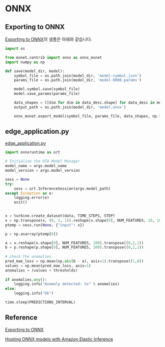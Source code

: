 # ONNX

## Exporting to ONNX

[Exporting to ONNX](https://sagemaker-examples.readthedocs.io/en/latest/sagemaker-python-sdk/mxnet_onnx_export/mxnet_onnx_export.html)의 샘플은 아래와 같습니다.

```python
import os

from mxnet.contrib import onnx as onnx_mxnet
import numpy as np

def save(model_dir, model):
    symbol_file = os.path.join(model_dir, 'model-symbol.json')
    params_file = os.path.join(model_dir, 'model-0000.params')

    model.symbol.save(symbol_file)
    model.save_params(params_file)

    data_shapes = [[dim for dim in data_desc.shape] for data_desc in model.data_shapes]
    output_path = os.path.join(model_dir, 'model.onnx')

    onnx_mxnet.export_model(symbol_file, params_file, data_shapes, np.float32, output_path)
```    

## edge_application.py

[edge_application.py](https://github.com/aws-samples/ml-edge-getting-started/blob/main/samples/onnx_accelerator_sample1/onnxacceleratorsampleone/with_ggv2/components/aws.samples.windturbine.detector/edge_application.py)

```python
import onnxruntime as ort

# Initialize the OTA Model Manager
model_name = args.model_name
model_version = args.model_version

sess = None
try:
    sess = ort.InferenceSession(args.model_path)
except Exception as e:
    logging.error(e)
    exit()
    

x = turbine.create_dataset(data, TIME_STEPS, STEP)
x = np.transpose(x, (0, 2, 1)).reshape(x.shape[0], NUM_FEATURES, 10, 10).astype(np.float32)
ptemp = sess.run(None, {"input": x})    

p = np.asarray(ptemp[0])

a = x.reshape(x.shape[0], NUM_FEATURES, 100).transpose((0,2,1))
b = p.reshape(p.shape[0], NUM_FEATURES, 100).transpose((0,2,1))
            
# check the anomalies
pred_mae_loss = np.mean(np.abs(b - a), axis=1).transpose((1,0))
values = np.mean(pred_mae_loss, axis=1)
anomalies = (values > thresholds)
            
if anomalies.any():
    logging.info("Anomaly detected: %s" % anomalies)
else:
    logging.info("Ok")

time.sleep(PREDICTIONS_INTERVAL)
```

## Reference

[Exporting to ONNX](https://sagemaker-examples.readthedocs.io/en/latest/sagemaker-python-sdk/mxnet_onnx_export/mxnet_onnx_export.html)

[Hosting ONNX models with Amazon Elastic Inference](https://sagemaker-examples.readthedocs.io/en/latest/aws_sagemaker_studio/frameworks/mxnet_onnx_ei/mxnet_onnx_ei.html)
